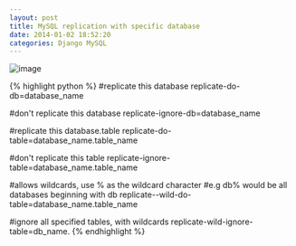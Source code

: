 ```yaml
---
layout: post
title: MySQL replication with specific database
date: 2014-01-02 18:52:20
categories: Django MySQL
---
```


![image](http://andward-blog-picture.qiniudn.com/alaskabus.jpg)

{% highlight python %}
#replicate this database 
replicate-do-db=database_name 
 
#don't replicate this database 
replicate-ignore-db=database_name 
 
#replicate this database.table 
replicate-do-table=database_name.table_name 
 
#don't replicate this table 
replicate-ignore-table=database_name.table_name 
 
#allows wildcards, use % as the wildcard character 
#e.g db% would be all databases beginning with db 
replicate--wild-do-table=database_name.table_name 
 
#ignore all specified tables, with wildcards 
replicate-wild-ignore-table=db_name.
{% endhighlight %}